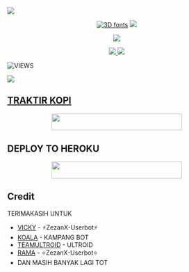 <img src="https://user-images.githubusercontent.com/73097560/115834477-dbab4500-a447-11eb-908a-139a6edaec5c.gif">
    <p align="center"> 
<a href="https://t.me/ramsupportt"><img src="https://see.fontimg.com/api/renderfont4/2O6xe/eyJyIjoiZnMiLCJoIjoxOTUsInciOjMwMDAsImZzIjo2NSwiZmdjIjoiIzAwMDAwMCIsImJnYyI6IiNGRkZGRkYiLCJ0IjoxfQ/UkFNIFVCT1Q/organical-personal-use-bold-italic.png" alt="3D fonts"></a>
<img src="https://user-images.githubusercontent.com/73097560/115834477-dbab4500-a447-11eb-908a-139a6edaec5c.gif">
    <p align="center"> 

<img src="https://telegra.ph/file/fac49608eb86a69f85745.jpg">

<p align="center">
  <a href="https://github.com/Zezan-Userbot/ZezanX-userbot/fork">
    <img src="https://img.shields.io/github/forks/ramadhani892/RAM-UBOT?label=Fork&style=social">
    
  </a>
  <a href="https://github.com/ramadhani892/RAM-UBOT">
    <img src="https://img.shields.io/github/stars/ramadhani892/RAM-UBOT?style=social">
  </a>
</p>  

![VIEWS](https://komarev.com/ghpvc/?username=ramadhani892)

<a href="https://t.me/ramsupportt"><img src="https://img.shields.io/badge/KODE%20PENILAIAN-A+-blue.svg?style=for-the-badge&logo=Factor.">

## TRAKTIR KOPI
<p align="center"><a href="https://t.me/userbotch/9"> <img src="https://img.shields.io/badge/TRAKTIR%20KOPI%20TIPIS²-blue?style=flat&logo=Paypal" width="300" height="38.60" /></a></p>


## DEPLOY TO HEROKU
<p align="center"><a href="https://telegram.dog/XTZ_HerokuBot?start=cmFtYWRoYW5pODkyL1JBTS1VQk9UIFJBTS1VQk9U"> <img src="https://img.shields.io/badge/Deploy%20To%20Heroku-indigo?style=flat&logo=heroku" width="300" height="38.60" /></a></p>


## Credit
TERIMAKASIH UNTUK

*   [VICKY](https://t.me/vckyaz) - ⚡ZezanX-Userbot⚡
*   [KOALA](https://t.me/manusiarakitann) - KAMPANG BOT
*   [TEAMULTROID](https://github.com/TeamUltroid) - ULTROID
*   [RAMA](https://t.me/merdhni) - ⭐ZezanX-Userbot⭐
*    DAN MASIH BANYAK LAGI TOT
